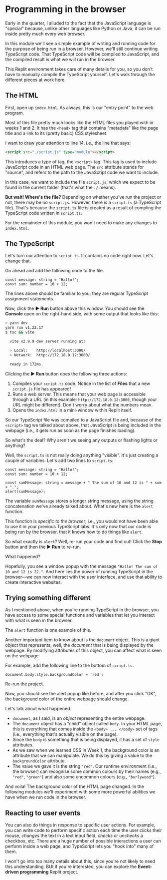 # Programming in the browser

Early in the quarter, I alluded to the fact that the JavaScript language is "special" because, unlike other languages like Python or Java, it can be run inside pretty much every web browser.

In this module we'll see a simple example of writing and running code for the purpose of being run in a browser. However, we'll still continue writing TypeScript code. That TypeScript code will be compiled to JavaScript, and the compiled result is what we will run in the browser.

This Replit environment takes care of many details for you, so you don't have to manually compile the TypeScript yourself. Let's walk through the different pieces at work here.

## The HTML

First, open up `index.html`. As always, this is our "entry point" to the web program.

Most of this file pretty much looks like the HTML files you played with in weeks 1 and 2. It has the `<head>` tag that contains "metadata" like the page title and a link to its (pretty basic) CSS stylesheet.

I want to draw your attention to line 14, i.e., the line that says:

```html
<script src="./script.js" type="module"></script>
```

This introduces a type of tag, the `<script>` tag. This tag is used to include JavaScript code in an HTML web page. The `src` attribute stands for "source", and refers to the path to the JavaScript code we want to include.

In this case, we want to include the file `script.js`, which we expect to be found in the current folder (that's what the `./` means).

**But wait! Where's the file?** Depending on whether you've run the project or not, there may be no `script.js`. However, there _is_ a `script.ts` (a TypeScript file). That's because the `script.js` file is created as a result of compling the TypeScript code written in `script.ts`.

For the remainder of this module, you won't need to make any changes to `index.html`.

## The TypeScript

Let's turn our attention to `script.ts`. It contains no code right now. Let's change that.

Go ahead and add the following code to the file.

```tsx
const message: string = "Hallo!";
const sum: number = 10 + 12;
```

The lines above should be familiar to you; they are regular TypeScript assignment statements.

Now, click the **&#9658; Run** button above this window. You should see the **Console** open on the right-hand side, with some output that looks like this:

```bash
> yarn dev
yarn run v1.22.17
$ tsc && vite

  vite v2.9.9 dev server running at:

  > Local:    http://localhost:3000/
  > Network:  http://172.18.0.12:3000/

  ready in 172ms.
```

Clicking the **&#9658; Run** button does the following three actions:
1. Compiles your `script.ts` code. Notice in the list of **Files** that a new `script.js` file has appeared!
2. Runs a web server. This means that your web page is accessible through a URL (in this example: `http://172.18.0.12:3000`, though your URL might be different). Don't worry about what the numbers mean.
3. Opens the `index.html` in a mini-window within Replit itself.

So our TypeScript file was compiled to a JavaScript file and, because of the `<script>` tag we talked about above, that JavaScript is being included in the webpage (i.e., it gets run as soon as the page finishes loading).

So what's the deal? Why aren't we seeing any outputs or flashing lights or anything?

Well, the `script.ts` is not really doing anything "visible". It's just creating a couple of variables. Let's add two lines to `script.ts`:

```tsx
const message: string = "Hallo!";
const sum: number = 10 + 12;

const sumMessage: string = message + " The sum of 10 and 12 is " + sum + ".";
alert(sumMessage);
```

The variable `sumMessage` stores a longer string message, using the string concatenation we've already talked about. What's new here is the `alert` function.

This function is _specific to the browser_, i.e., you would not have been able to use it in your previous TypeScript labs. It's only now that our code is being run by the browser, that it knows how to do things like `alert`.

So what exactly is `alert`? Well, re-run your code and find out! Click the **Stop** button and then the **&#9658; Run** to re-run.

What happened?

Hopefully, you see a window popup with the message `"Hallo! The sum of 10 and 12 is 22."`. And here lies the power of running TypeScript in the browser—we can now interact with the user interface, and use that ability to create interactive websites.

## Trying something different

As I mentioned above, when you're running TypeScript in the browser, you have access to some special functions and variables that let you interact with what is seen in the browser. 

The `alert` function is one example of this.

Another important item to know about is the `document` object. This is a giant object that represents, well, the _document_ that is being displayed by the webpage. By modifying attributes of this object, you can affect what is seen on the webpage.

For example, add the following line to the bottom of `script.ts`.

```tsx
document.body.style.backgroundColor = 'red';
```

Re-run the project.

Now, you should see the alert popup like before, and after you click "OK", the background color of the entire webpage should change.

Let's talk about what happened.

* `document`, as I said, is an _object_ representing the entire webpage.
* The `document` object has a "child" object called `body`. In your HTML page, this is everything that comes inside the `<body> ... </body>` set of tags (i.e., everything that's actually visible on the page).
* Since the `body` is something that is being displayed, it has a set of `style` attributes.
* As we saw when we learned CSS in Week 1, the background color is an attribute that we can manipulate. We do this by giving a value to the `backgroundColor` attribute.
* The value we gave it is the string `'red'`. Our runtime environment (i.e., the browser) can recognise some common colours by their names (e.g., `"red"`, `"green"`) and also some uncommon colours (e.g., `"burlywood"`).

And voila! The background color of the HTML page changed. In the following modules we'll experiment with some more powerful abilities we have when we run code in the browser.

## Reacting to user events

You can also do things in response to specific user actions.
For example, you can write code to perform specific action each time the user _clicks_ their mouse, _changes_ the text in a text input field, _checks_ or _unchecks_ a checkbox, etc.
There are a huge number of possible interactions a user can perform inside a web page, and TypeScript lets you "hook into" many of them.

I won't go into too many details about this, since you're not likely to need this understanding. BUt if you're interested, you can explore the **Event-driven programming** Replit project.